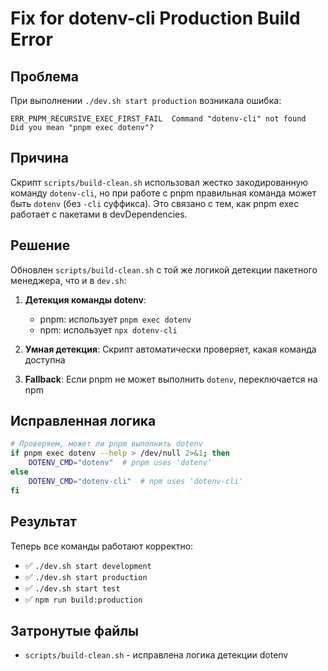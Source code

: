 # Fix for dotenv-cli Production Build Error

## Проблема
При выполнении `./dev.sh start production` возникала ошибка:
```
ERR_PNPM_RECURSIVE_EXEC_FIRST_FAIL  Command "dotenv-cli" not found
Did you mean "pnpm exec dotenv"?
```

## Причина
Скрипт `scripts/build-clean.sh` использовал жестко закодированную команду `dotenv-cli`, но при работе с pnpm правильная команда может быть `dotenv` (без `-cli` суффикса). Это связано с тем, как pnpm exec работает с пакетами в devDependencies.

## Решение
Обновлен `scripts/build-clean.sh` с той же логикой детекции пакетного менеджера, что и в `dev.sh`:

1. **Детекция команды dotenv**: 
   - pnpm: использует `pnpm exec dotenv`
   - npm: использует `npx dotenv-cli`

2. **Умная детекция**: Скрипт автоматически проверяет, какая команда доступна

3. **Fallback**: Если pnpm не может выполнить `dotenv`, переключается на npm

## Исправленная логика
```bash
# Проверяем, может ли pnpm выполнить dotenv
if pnpm exec dotenv --help > /dev/null 2>&1; then
    DOTENV_CMD="dotenv"  # pnpm uses 'dotenv'
else
    DOTENV_CMD="dotenv-cli"  # npm uses 'dotenv-cli'
fi
```

## Результат
Теперь все команды работают корректно:
- ✅ `./dev.sh start development`
- ✅ `./dev.sh start production`
- ✅ `./dev.sh start test`
- ✅ `npm run build:production`

## Затронутые файлы
- `scripts/build-clean.sh` - исправлена логика детекции dotenv

